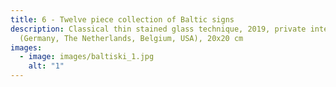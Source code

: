 ```yaml
---
title: 6 - Twelve piece collection of Baltic signs
description: Classical thin stained glass technique, 2019, private interiors
  (Germany, The Netherlands, Belgium, USA), 20x20 cm
images:
  - image: images/baltiski_1.jpg
    alt: "1"
---
```

